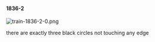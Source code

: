 #### 1836-2
![train-1836-2-0.png](https://github.com/lil-lab/nlvr/raw/master/nlvr/train/images/60/train-1836-2-0.png "train-1836-2-0.png")

there are exactly three black circles not touching any edge